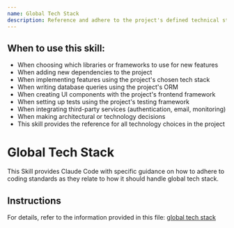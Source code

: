 ```yaml
---
name: Global Tech Stack
description: Reference and adhere to the project's defined technical stack including frameworks, languages, databases, testing tools, and third-party services. Use this skill when making technology choices, adding dependencies, or implementing features using specific frameworks. When writing code that uses the project's chosen libraries, ORMs, UI frameworks, or testing frameworks. When ensuring consistency with the project's established technology decisions. This skill serves as the reference for all technology-related decisions and implementations.
---
```


## When to use this skill:

- When choosing which libraries or frameworks to use for new features
- When adding new dependencies to the project
- When implementing features using the project's chosen tech stack
- When writing database queries using the project's ORM
- When creating UI components with the project's frontend framework
- When setting up tests using the project's testing framework
- When integrating third-party services (authentication, email, monitoring)
- When making architectural or technology decisions
- This skill provides the reference for all technology choices in the project

# Global Tech Stack

This Skill provides Claude Code with specific guidance on how to adhere to coding standards as they relate to how it should handle global tech stack.

## Instructions

For details, refer to the information provided in this file:
[global tech stack](../../../agent-os/standards/global/tech-stack.md)
